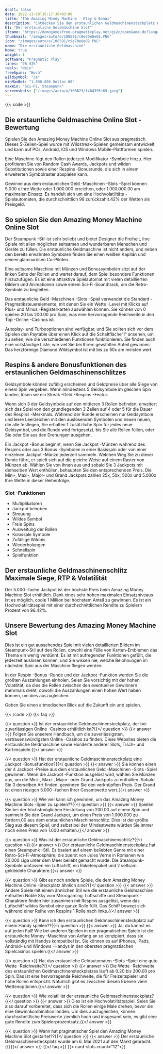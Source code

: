 ```yaml
---
draft: false
date: 2022-11-09T16:17:38+03:00
title: "The Amazing Money Machine - Play & Bonus"
description: "Entdecken Sie den erstaunlichen Geldmaschinensteckplatz mit unserem vollständigen Überblick über das Gameplay, zusätzliche Funktionen und wo Sie ihn mit den besten Casino -Boni spielen können."
h1: "Der erstaunliche Geldmaschine Slot"
iframe: "https://demogamesfree.pragmaticplay.net/gs2c/openGame.do?lang=en&cur=GBP&gameSymbol=vs10amm&websiteUrl=https%3A%2F%2Fpragmaticplaygames.com%2Fen&lobbyUrl=https%3A%2F%2Fpragmaticplaygames.com%2Fen"
thumbnail: "/images/auto/o/108591/c9e70e8e02.PNG"
icon: "/images/auto/o/108591/c9e70e8e02.PNG"
name: "Die erstaunliche Geldmaschine"
home: true
weight: 1
software: "Pragmatic Play"
lines: "96.43%"
reels: "Nein"
freeSpins: "Hoch"
wildSymbol: "Ja"
minMaxBet: "1.000.000 Dollar.00"
maxWin: "Sci-Fi, Steampunk"
screenshots: ["/images/auto/o/108623/f484395e69.jpeg"]
---
```


{{< code >}}<h2>Die erstaunliche Geldmaschine Online Slot -Bewertung</h2><p>Spielen Sie den Amazing Money Machine Online Slot aus pragmatisch. Dieses 5-Zeilen-Spiel wurde mit Wildstreak-Spielen gemeinsam entwickelt und kann auf PCs, Android, iOS und Windows Mobile-Plattformen spielen.</p><p>Eine Maschine fügt den Rollen jederzeit Modifikator -Symbole hinzu. Hier profitieren Sie von Random Cash Awards, Jackpots und wilden Substitutionen sowie einer Respins -Bonusrunde, die sich in einem erweiterten Symbolraster abspielen kann.</p><p>Gewinne aus dem erstaunlichen Geld -Maschinen -Slots -Spiel können 5.000 x Ihre Wette oder 1.000.000 erreichen, oder 1.000.000.00 am maximalen Einsatz. Es handelt sich um eine Hochvolatilitäts -Spielautomaten, die durchschnittlich 96 zurückzahlt.42% der Wetten als Preisgeld.</p><h2>So spielen Sie den Amazing Money Machine Online Slot</h2><p>Der Steampunk -Stil ist sehr beliebt und bietet Designer die Freiheit, ihre Spiele mit allen möglichen seltsamen und wunderbaren Menschen und Geräte zu füllen. Die erstaunliche Geldmaschine ist nicht anders, und neben den bereits erwähnten Symbolen finden Sie einen weißen Kapitän und seinen glamourösen Co-Piloten.</p><p>Eine seltsame Maschine mit Münzen und Bonussymbolen sitzt auf der linken Seite der Rollen und wartet darauf, dem Spiel besondere Funktionen hinzuzufügen. Es ist eine attraktive Spielautomat mit vielen detaillierten Bildern und Animationen sowie einem Sci-Fi-Soundtrack, um die Retro-Symbole zu begleiten.</p><p>Das erstaunliche Geld -Maschinen -Slots -Spiel verwendet die Standard -Pragmatiksteuerelemente, mit denen Sie ein Wette -Level mit Klicks auf Plus- und Minus -Registerkarten auswählen können. Sie können von 0 spielen.20 bis 200.00 pro Spin, was eine hervorragende Reichweite in den Top -Online -Casinos ist.</p><p>Autoplay- und Turbooptionen sind verfügbar, und Sie sollten sich vor dem Spielen den Paytable über einen Klick auf die Schaltfläche"I" ansehen, um zu sehen, wie die verschiedenen Funktionen funktionieren. Sie finden auch eine vollständige Liste, wie viel Sie bei Ihrem gewählten Anteil gewinnen. Das herzförmige Diamond Wildsymbol ist mit bis zu 50x am meisten wert.</p><h2>Respins & andere Bonusfunktionen des erstaunlichen Geldmaschinenschlitzes</h2><p>Geldsymbole können zufällig erscheinen und Geldpreise über alle Siege von einem Spin vergeben. Wenn mindestens 5 Geldsymbole im gleichen Spin landen, lösen sie ein Streak -Geld -Respins -Featur.</p><p>Wenn sich 3 der Geldsymbole auf den mittleren 3 Rollen befinden, erweitert sich das Spiel von den grundlegenden 3 Zeilen auf 4 oder 5 für die Dauer des Respins -Merkmals. Während der Runde erscheinen nur Geldsymbole und leere Leerzeichen mit den auslösenden Symbolen und neuen neuen, die alle festlegen, Sie erhalten 1 zusätzliche Spin für jedes neue Geldsymbol, und die Runde wird fortgesetzt, bis Sie alle Rollen füllen, oder Sie oder Sie aus den Drehungen ausgehen.</p><p>Ein Jackpot -Bonus beginnt, wenn Sie Jackpot -Münzen während des Respins oder aus 3 Bonus -Symbolen in einer Basisspin oder von einer einzelnen Jackpot -Münze jederzeit sammeln. Welchen Weg Sie zu dieser Runde führt, er spielt sich auf die gleiche Weise auf einem Raster von Münzen ab. Wählen Sie von ihnen aus und sobald Sie 3 Jackpots mit demselben Wert enthüllen, behaupten Sie den entsprechenden Preis. Die Mini-, Maxi-, Major- und Grand Jackpots zahlen 25x, 50x, 500x und 5.000x Ihre Wette in dieser Reihenfolge.</p><h3>
Slot -Funktionen</h3><ul>
<li></span>
Multiplikatoren</li>
<li></span>
Jackpot behoben</li>
<li></span>
Streuung</li>
<li></span>
Wildes Symbol</li>
<li></span>
Freie Spins</li>
<li></span>
Ausweitung der Rollen</li>
<li></span>
Kolossale Symbole</li>
<li></span>
Zufällige Wildnis</li>
<li></span>
Wiederholungen</li>
<li></span>
Schnellspin</li>
<li></span>
Spielfunktion</li></ul><h2>Der erstaunliche Geldmaschinenschlitz Maximale Siege, RTP & Volatilität</h2><p>Der 5.000 -fache Jackpot ist der höchste Preis beim Amazing Money Machine Slot erhältlich. Dank eines sehr hohen maximalen Einsatzniveaus ist es möglich, coole 1 Million bei höchstem Anteil zu gewinnen. Es ist ein Hochvolatilitätsspiel mit einer durchschnittlichen Rendite zu Spielern Prozent von 96.42%.</p><h2>Unsere Bewertung des Amazing Money Machine Slot</h2><p>Dies ist ein gut aussehendes Spiel mit vielen detaillierten Bildern im Steampunk-Stil auf den Rollen, obwohl eine Fülle von Karten-Emblemen das Thema ein wenig verdünnt. Es ist mit aufregenden Funktionen gefüllt, die jederzeit auslösen können, und Sie wissen nie, welche Belohnungen im nächsten Spin aus der Maschine fliegen werden.</p><p>In der Respin -Bonus -Runde und der Jackpot -Funktion werden Sie die größten Auszahlungen einholen. Seien Sie vorsichtig mit der hohen Volatilität, da dies die Rollen zwischen den eventuellen Gewinnern mehrmals dreht, obwohl die Auszahlungen einen hohen Wert haben können, um dies auszugleichen.</p><p>Geben Sie einen altmodischen Blick auf die Zukunft ein und spielen.</p>
{{< /code >}}
{{< faq >}}

{{< question >}} Ist der erstaunliche Geldmaschinensteckplatz, der bei zuverlässigen Online -Casinos erhältlich ist?{{</ question >}}
{{< answer >}} Folgen Sie unserem Handbuch, um die zuverlässigsten, vertrauenswürdigsten Online -Casinos zu finden. Diese Websites bieten die erstaunliche Geldmaschine sowie Hunderte anderer Slots, Tisch- und Kartenspiele.{{</ answer >}}

{{< question >}} Hat der erstaunliche Geldmaschinensteckplatz eine Jackpot -Bonusfunktion?{{</ question >}}
{{< answer >}} Sie können einen der 4 Jackpot -Preise aus dem erstaunlichen Geld -Maschinen -Slots -Spiel gewinnen. Wenn die Jackpot -Funktion ausgelöst wird, wählen Sie Münzen aus, um die Mini-, Maxi-, Major- oder Grand Jackpots zu enthüllen. Sobald Sie 3 derselben Art finden, gewinnen Sie den verknüpften Preis. Der Grand ist einen riesigen 5.000 -fachen Ihrer Gesamtwette wert.{{</ answer >}}

{{< question >}} Wie viel kann ich gewinnen, um das Amazing Money Machine Slots -Spiel zu spielen??{{</ question >}}
{{< answer >}} Spielen Sie bei der höchstmöglichen Einstellung von 200.00 auf einem Spin und sammeln Sie den Grand Jackpot, um einen Preis von 1.000.000 zu fordern.00 aus dem erstaunlichen Maschinenschlitz. Dies ist der größte Sieg aus diesem Spiel, und selbst bei der Mindestwette würden Sie immer noch einen Preis von 1.000 erhalten.{{</ answer >}}

{{< question >}} Was ist der erstaunliche Geldmaschinenschlitz?{{</ question >}}
{{< answer >}} Der erstaunliche Geldmaschinensteckplatz hat einen Steampunk -Stil. Es basiert auf einem beliebten Genre mit einer Retro-Sci-Fi-Atmosphäre, die zuerst von Jules Verne in Romanen wie 20.000 Liga unter dem Meer beliebt gemacht wurde. Die Steampunk-Symbole umfassen ein Luftschiff, ein Raketenpaket und 2 seltsam gekleidete Charaktere.{{</ answer >}}

{{< question >}} Gibt es noch andere Spiele, die dem Amazing Money Machine Online -Steckplatz ähnlich sind?{{</ question >}}
{{< answer >}} Andere Spiele mit einem ähnlichen Stil wie die erstaunliche Geldmaschine enthalten Noble Sky vom Mikrogaming. Luftschiffe und Steampunk -Charaktere finden hier zusammen mit Respins ausgelöst, wenn das Luftschiff wildes Symbol eine ganze Rolle füllt. Das Schiff bewegt sich während einer Reihe von Respins 1 Rolle nach links.{{</ answer >}}

{{< question >}} Kann ich den erstaunlichen Geldmaschinensteckplatz auf einem Handy spielen??{{</ question >}}
{{< answer >}} Ja, du kannst es auf jeden Fall! Wie bei anderen Spielen in der pragmatischen Spiele ist die erstaunliche Money -Maschine von Anfang an so konzipiert, dass sie vollständig mit Handys kompatibel ist. Sie können es auf iPhones, iPads, Android- und Windows -Handys in den obersten pragmatischen Spielcasinos spielen.{{</ answer >}}

{{< question >}} Hat das erstaunliche Geldautomaten -Slots -Spiel eine gute Wette -Reichweite?{{</ question >}}
{{< answer >}} Die Wette -Reichweite des erstaunlichen Geldmaschinensteckplatzes läuft ab 0.20 bis 200.00 pro Spin. Das ist eine hervorragende Reichweite, die für Freizeitspieler und hohe Rollen entspricht. Natürlich gibt es zwischen diesen Ebenen viele Wettenoptionen.{{</ answer >}}

{{< question >}} Wie volatil ist der erstaunliche Geldmaschinensteckplatz?{{</ question >}}
{{< answer >}} Dies ist ein Hochvolatilitätsspiel. Seien Sie also darauf vorbereitet, dass sich die Rollen einige Male drehen, bevor sie eine Gewinnkombination landen. Um dies auszugleichen, können durchschnittliche Preiswerte ziemlich hoch und insgesamt sein, es gibt eine gute Rendite zum Spielerprozentsatz.{{</ answer >}}

{{< question >}} Wann hat pragmatischer Spiel den Amazing Money Machine Slot gestartet??{{</ question >}}
{{< answer >}} Der erstaunliche Geldmaschinensteckplatz wurde am 6. Mai 2021 auf den Markt gebracht. {{{{{</ answer >}}
{{</ faq >}}
{{< card-slots count="12">}}